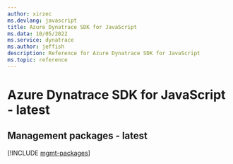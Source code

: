 ```yaml
---
author: xirzec
ms.devlang: javascript
title: Azure Dynatrace SDK for JavaScript
ms.data: 10/05/2022
ms.service: dynatrace
ms.author: jeffish
description: Reference for Azure Dynatrace SDK for JavaScript
ms.topic: reference
---
```

# Azure Dynatrace SDK for JavaScript - latest

## Management packages - latest
[!INCLUDE [mgmt-packages](dynatrace-mgmt-index.md)]